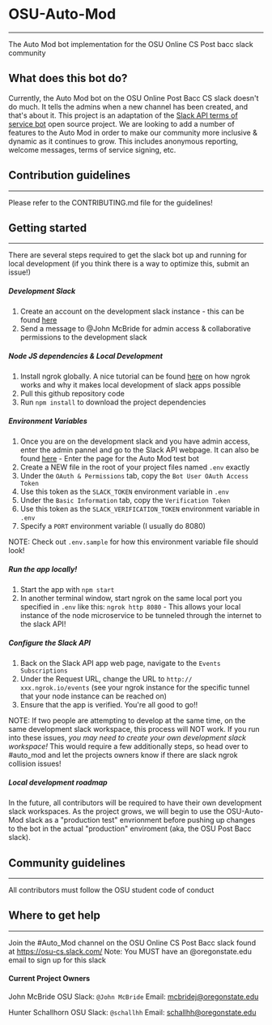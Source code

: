 # OSU-Auto-Mod
___
The Auto Mod bot implementation for the OSU Online CS Post bacc slack community

## What does this bot do?
Currently, the Auto Mod bot on the OSU Online Post Bacc CS slack doesn't do much. It tells the admins when a new channel has been created, and that's about it. This project is an adaptation of the [Slack API terms of service bot](https://github.com/slackapi/template-terms-of-service) open source project. We are looking to add a number of features to the Auto Mod in order to make our community more inclusive & dynamic as it continues to grow. This includes anonymous reporting, welcome messages, terms of service signing, etc. 

## Contribution guidelines
___
Please refer to the CONTRIBUTING.md file for the guidelines!

## Getting started
___
There are several steps required to get the slack bot up and running for local development (if you think there is a way to optimize this, submit an issue!)

##### Development Slack
1. Create an account on the development slack instance - this can be found [here](osu-auto-mod.slack.com)
2. Send a message to @John McBride for admin access & collaborative permissions to the development slack

##### Node JS dependencies & Local Development
1. Install ngrok globally. A nice tutorial can be found [here](https://api.slack.com/tutorials/tunneling-with-ngrok) on how ngrok works and why it makes local development of slack apps possible
2. Pull this github repository code
3. Run `npm install` to download the project dependencies

##### Environment Variables
1. Once you are on the development slack and you have admin access, enter the admin pannel and go to the Slack API webpage. It can also be found [here](https://api.slack.com) - Enter the page for the Auto Mod test bot
2. Create a NEW file in the root of your project files named `.env` exactly
3. Under the `OAuth & Permissions` tab, copy the `Bot User OAuth Access Token`
4. Use this token as the `SLACK_TOKEN` environment variable in `.env`
5. Under the `Basic Information` tab, copy the `Verification Token`
6. Use this token as the `SLACK_VERIFICATION_TOKEN` environment variable in `.env`
7. Specify a `PORT` environment variable (I usually do 8080)

NOTE: Check out `.env.sample` for how this environment variable file should look!

##### Run the app locally!
1. Start the app with `npm start`
2. In another terminal window, start ngrok on the same local port you specified in `.env` like this: `ngrok http 8080`  -  This allows your local instance of the node microservice to be tunneled through the internet to the slack API!

##### Configure the Slack API
1. Back on the Slack API app web page, navigate to the `Events Subscriptions`
2. Under the Request URL, change the URL to `http:// xxx.ngrok.io/events` (see your ngrok instance for the specific tunnel that your node instance can be reached on)
3. Ensure that the app is verified. You're all good to go!!

NOTE: If two people are attempting to develop at the same time, on the same development slack workspace, this process will NOT work. If you run into these issues,
_*you may need to create your own development slack workspace!*_ This would require a few additionally steps, so head over to #auto_mod and let the projects owners know if there are slack ngrok collision issues! 

##### Local development roadmap
In the future, all contributors will be required to have their own development slack workspaces. As the project grows, we will begin to use the OSU-Auto-Mod slack as a "production test" envrionment before pushing up changes to the bot in the actual "production" enviroment (aka, the OSU Post Bacc slack).

## Community guidelines
___
All contributors must follow the OSU student code of conduct 

## Where to get help
___
Join the #Auto_Mod channel on the OSU Online CS Post Bacc slack found at https://osu-cs.slack.com/
Note: You MUST have an @oregonstate.edu email to sign up for this slack

#### Current Project Owners
John McBride 
OSU Slack: `@John McBride`
Email: mcbridej@oregonstate.edu

Hunter Schallhorn
OSU Slack: `@schallhh`
Email: schallhh@oregonstate.edu
